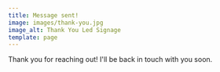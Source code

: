 ```yaml
---
title: Message sent!
image: images/thank-you.jpg
image_alt: Thank You Led Signage
template: page
---
```

Thank you for reaching out! I'll be back in touch with you soon.
